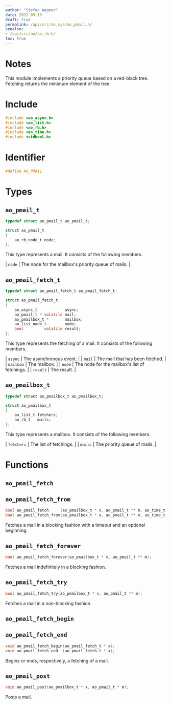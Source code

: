 ```yaml
---
author: "Stefan Wagner"
date: 2022-09-13
draft: true
permalink: /api/src/ao_sys/ao_pmail.h/
seealso:
- /api/src/ao/ao_rb.h/
toc: true
---
```


# Notes

This module implements a priority queue based on a red-black tree. Fetching returns the minimum element of the tree.

# Include

```c
#include <ao_async.h>
#include <ao_list.h>
#include <ao_rb.h>
#include <ao_time.h>
#include <stdbool.h>
```

# Identifier

```c
#define AO_PMAIL
```

# Types

## `ao_pmail_t`

```c
typedef struct ao_pmail_t ao_pmail_t;
```

```c
struct ao_pmail_t
{
    ao_rb_node_t node;
};
```

This type represents a mail. It consists of the following members.

| `node` | The node for the mailbox's priority queue of mails. |

## `ao_pmail_fetch_t`

```c
typedef struct ao_pmail_fetch_t ao_pmail_fetch_t;
```

```c
struct ao_pmail_fetch_t
{
    ao_async_t            async;
    ao_pmail_t * volatile mail;
    ao_pmailbox_t *       mailbox;
    ao_list_node_t        node;
    bool         volatile result;
};
```

This type represents the fetching of a mail. It consists of the following members.

| `async` | The asynchronous event. |
| `mail` | The mail that has been fetched. |
| `mailbox` | The mailbox. |
| `node` | The node for the mailbox's list of fetchings. |
| `result` | The result. |

## `ao_pmailbox_t`

```c
typedef struct ao_pmailbox_t ao_pmailbox_t;
```

```c
struct ao_pmailbox_t
{
    ao_list_t fetchers;
    ao_rb_t   mails;
};
```

This type represents a mailbox. It consists of the following members.

| `fetchers` | The list of fetchings. |
| `mails` | The priority queue of mails. |

# Functions

## `ao_pmail_fetch`
## `ao_pmail_fetch_from`

```c
bool ao_pmail_fetch     (ao_pmailbox_t * x, ao_pmail_t ** m, ao_time_t timeout);
bool ao_pmail_fetch_from(ao_pmailbox_t * x, ao_pmail_t ** m, ao_time_t timeout, ao_time_t beginning);
```

Fetches a mail in a blocking fashion with a timeout and an optional beginning.

## `ao_pmail_fetch_forever`

```c
bool ao_pmail_fetch_forever(ao_pmailbox_t * x, ao_pmail_t ** m);
```

Fetches a mail indefinitely in a blocking fashion.

## `ao_pmail_fetch_try`

```c
bool ao_pmail_fetch_try(ao_pmailbox_t * x, ao_pmail_t ** m);
```

Fetches a mail in a non-blocking fashion.

## `ao_pmail_fetch_begin`
## `ao_pmail_fetch_end`

```c
void ao_pmail_fetch_begin(ao_pmail_fetch_t * x);
void ao_pmail_fetch_end  (ao_pmail_fetch_t * x);
```

Begins or ends, respectively, a fetching of a mail.

## `ao_pmail_post`

```c
void ao_pmail_post(ao_pmailbox_t * x, ao_pmail_t * m);
```

Posts a mail.
